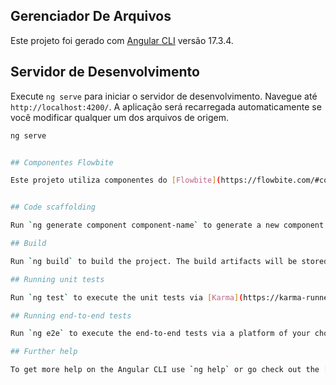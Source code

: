 ## Gerenciador De Arquivos
Este projeto foi gerado com [Angular CLI](https://github.com/angular/angular-cli) versão 17.3.4.

## Servidor de Desenvolvimento

Execute `ng serve` para iniciar o servidor de desenvolvimento. Navegue até `http://localhost:4200/`. A aplicação será recarregada automaticamente se você modificar qualquer um dos arquivos de origem.

```bash
ng serve


## Componentes Flowbite

Este projeto utiliza componentes do [Flowbite](https://flowbite.com/#components) para a interface do usuário.


## Code scaffolding

Run `ng generate component component-name` to generate a new component. You can also use `ng generate directive|pipe|service|class|guard|interface|enum|module`.

## Build

Run `ng build` to build the project. The build artifacts will be stored in the `dist/` directory.

## Running unit tests

Run `ng test` to execute the unit tests via [Karma](https://karma-runner.github.io).

## Running end-to-end tests

Run `ng e2e` to execute the end-to-end tests via a platform of your choice. To use this command, you need to first add a package that implements end-to-end testing capabilities.

## Further help

To get more help on the Angular CLI use `ng help` or go check out the [Angular CLI Overview and Command Reference](https://angular.io/cli) page.
